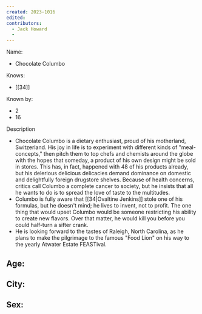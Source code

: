 ```yaml
---
created: 2023-1016
edited:
contributors:
  - Jack Howard
  - 
---
```


Name:
- Chocolate Columbo 

Knows:
- [[34]]

Known by:
- 2
- 16

Description
- Chocolate Columbo is a dietary enthusiast, proud of his motherland, Switzerland. His joy in life is to experiment with different kinds of "meal-concepts," then pitch them to top chefs and chemists around the globe with the hopes that someday, a product of his own design might be sold in stores. This has, in fact, happened with 48 of his products already, but his delerious delicious delicacies demand dominance on domestic and delightfully foreign drugstore shelves. Because of health concerns, critics call Columbo a complete cancer to society, but he insists that all he wants to do is to spread the love of taste to the multitudes.
- Columbo is fully aware that [[34|Ovaltine Jenkins]] stole one of his formulas, but he doesn't mind; he lives to invent, not to profit. The one thing that would upset Columbo would be someone restricting his ability to create new flavors. Over that matter, he would kill you before you could half-turn a sifter crank.
- He is looking forward to the tastes of Raleigh, North Carolina, as he plans to make the pilgrimage to the famous "Food Lion" on his way to the yearly Atwater Estate FEASTival.

Age:
- 
City:
- 
Sex:
- 
